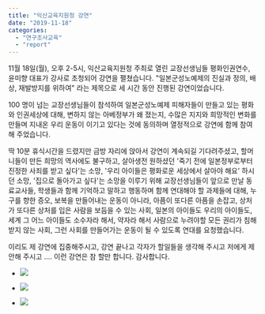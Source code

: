 ```yaml
---
title: "익산교육지원청 강연"
date: "2019-11-18"
categories: 
  - "연구조사교육"
  - "report"
---
```


11월 18일(월), 오후 2-5시, 익산교육지원청 주최로 열린 교장선생님들 평화인권연수, 윤미향 대표가 강사로 초청되어 강연을 펼쳤습니다. "일본군성노예제의 진실과 정의, 배상, 재발방지를 위하여" 라는 제목으로 세 시간 동안 진행된 강연이었습니다.

100 명이 넘는 교장선생님들이 참석하여 일본군성노예제 피해자들이 만들고 있는 평화와 인권세상에 대해, 변하지 않는 아베정부가 왜 졌는지, 수많은 지지와 희망적인 변화를 만들며 지내온 우리 운동이 이기고 있다는 것에 동의하며 열정적으로 강연에 함께 참여해 주었습니다.

딱 10분 휴식시간을 드렸지만 금방 자리에 앉아서 강연이 계속되길 기다려주셨고, 할머니들이 만든 희망의 역사에도 불구하고, 살아생전 원하셨던 '죽기 전에 일본정부로부터 진정한 사죄를 받고 싶다'는 소망, '우리 아이들은 평화로운 세상에서 살아야 해요' 하시던 소망, '집으로 돌아가고 싶다'는 소망을 이루기 위해 교장선생님들이 앞으로 만날 동료교사들, 학생들과 함께 기억하고 말하고 행동하며 함께 연대해야 할 과제들에 대해, 누구를 향한 증오, 보복을 만들어내는 운동이 아니라, 아픔이 또다른 아픔을 손잡고, 상처가 또다른 상처를 입은 사람을 보듬을 수 있는 사회, 일본의 아이들도 우리의 아이들도, 세계 그 어느 아이들도 소수자라 해서, 약자라 해서 사람으로 누려야할 모든 권리가 침해받지 않는 사회, 그런 사회를 만들어가는 운동이 될 수 있도록 연대를 요청했습니다.

이리도 제 강연에 집중해주시고, 강연 끝나고 각자가 할일들을 생각해 주시고 저에게 제안해 주시고 .... 이런 강연은 참 할만 합니다. 감사합니다.

- ![](https://womenandwar.net/kr/wp-content/uploads/2019/11/74469339_2791837070847288_8610586985192488960_o.jpg)
    
- ![](https://womenandwar.net/kr/wp-content/uploads/2019/11/75594471_2791839450847050_2211324441319702528_o.jpg)
    
- ![](https://womenandwar.net/kr/wp-content/uploads/2019/11/78073870_2791837054180623_1369754006582198272_o.jpg)
